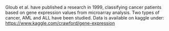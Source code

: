 Gloub et al. have published a research in 1999, classifying cancer patients based on gene expression values from microarray analysis. Two types of cancer, AML and ALL have been studied. Data is available on kaggle under: https://www.kaggle.com/crawford/gene-expression

